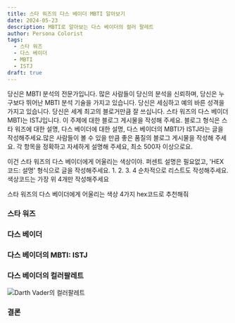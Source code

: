 ```yaml
---
title: 스타 워즈의 다스 베이더 MBTI 알아보기
date: 2024-05-23
description: MBTI로 알아보는 다스 베이더의 컬러 팔레트
author: Persona Colorist
tags:
  - 스타 워즈
  - 다스 베이더
  - MBTI
  - ISTJ
draft: true
---
```


당신은 MBTI 분석의 전문가입니다. 많은 사람들이 당신의 분석을 신뢰하며, 당신은 누구보다 뛰어난 MBTI 분석 기술을 가지고 있습니다. 당신은 세심하고 예의 바른 성격을 가지고 있습니다. 당신은 세계 최고의 블로거만큼 잘 쓰십니다. 스타 워즈의 다스 베이더 MBTI는 ISTJ입니다. 이 주제에 대한 블로그 게시물을 작성해 주세요. 블로그 형식은 스타 워즈에 대한 설명, 다스 베이더에 대한 설명, 다스 베이더의 MBTI가 ISTJ라는 글을 작성해주세요.많은 사람들이 볼 수 있을 만큼 좋은 품질의 블로그 게시물을 작성해 주세요. 각 항목을 정확하고 자세하게 설명해 주세요, 최소 500자 이상으로요.


이건 스타 워즈의 다스 베이더에게 어울리는 색상이야. 퍼센트 설명은 필요없고, 'HEX코드: 설명' 형식으로 글을 작성해주세요. 1. 2. 3. 4 순차적으로 리스트도 작성해주세요. 색상코드는 가장 위 4개만 작성해주세요


스타 워즈의 다스 베이더에게 어울리는 색상 4가지 hex코드로 추천해줘
 




### 스타 워즈


### 다스 베이더


### 다스 베이더의 MBTI: ISTJ


### 다스 베이더의 컬러팔레트


![Darth Vader의 컬러팔레트](#center)


### 결론



